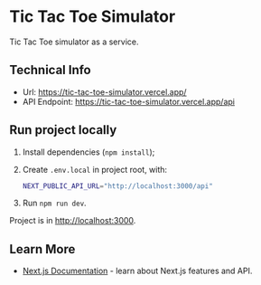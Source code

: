 # Tic Tac Toe Simulator

Tic Tac Toe simulator as a service.

## Technical Info

- Url: <https://tic-tac-toe-simulator.vercel.app/>
- API Endpoint: <https://tic-tac-toe-simulator.vercel.app/api>

## Run project locally

1. Install dependencies (`npm install`);
2. Create `.env.local` in project root, with:

   ```bash
   NEXT_PUBLIC_API_URL="http://localhost:3000/api"
   ```

3. Run `npm run dev`.

Project is in <http://localhost:3000>.

## Learn More

- [Next.js Documentation](https://nextjs.org/docs) - learn about Next.js features and API.
